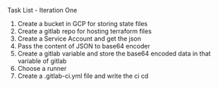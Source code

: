 Task List - Iteration One

1. Create a bucket in GCP for storing state files
2. Create a gitlab repo for hosting terraform files
3. Create a Service Account and get the json
4. Pass the content of JSON to base64 encoder
5. Create a gitlab variable and store the base64 encoded data in that variable of gitlab 
6. Choose a runner 
7. Create a .gitlab-ci.yml file and write the ci cd 
